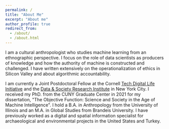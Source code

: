 ```yaml
---
permalink: /
title: "About Me"
excerpt: "About me"
author_profile: true
redirect_from: 
  - /about/
  - /about.html
---
```


I am a cultural anthropologist who studies machine learning from an ethnographic perspective. I focus on the role of data scientists as producers of knowledge and how the authority of machine is constructed and challenged. I have written extensively on the operationalization of ethics in Silicon Valley and about algorithmic accountability.

I am currently a Joint Postdoctoral Fellow at the Cornell [Tech Digital Life Initiative](https://www.dli.tech.cornell.edu/) and the [Data & Society Research Institute](https://datasociety.net/research/ai-on-the-ground/) in New York City. I received my PhD. from the CUNY Graduate Center in 2021 for my dissertation, "The Objective Function: Science and Society in the Age of Machine Intelligence". I hold a B.A. in Anthropology from the University of Illinois and an M.A. in Global Studies from Brandeis University. I have previously worked as a digital and spatial information specialist for archaeological and environmental projects in the United States and Turkey.
